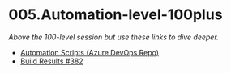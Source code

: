 # 005.Automation-level-100plus

*Above the 100-level session but use these links to dive deeper.*

* [Automation Scripts (Azure DevOps Repo)](https://dev.azure.com/promicronl/NYC-dbDevOps/_git/Automation?path=/scripts)
* [Build Results #382](https://dev.azure.com/promicronl/NYC-dbDevOps/_build/results?buildId=382&view=results)

